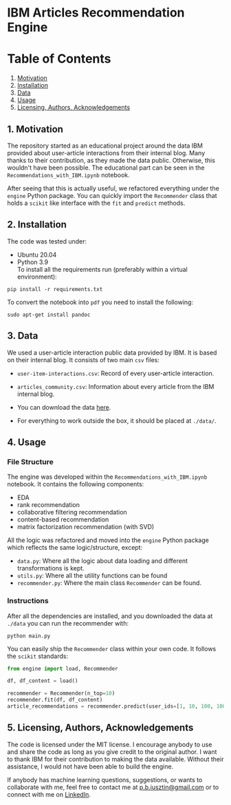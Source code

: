 # IBM Articles Recommendation Engine

# Table of Contents
1. [Motivation](#motivation)
2. [Installation](#installation)
3. [Data](#data)
4. [Usage](#usage)
5. [Licensing, Authors, Acknowledgements](#licensing)

## 1. Motivation <a name="motivation"></a>
The repository started as an educational project around the data IBM provided about user-article interactions 
from their internal blog. Many thanks to their contribution, as they made the data public. Otherwise, this wouldn't have been possible.
The educational part can be seen in the `Recommendations_with_IBM.ipynb` notebook.

After seeing that this is actually useful, we refactored everything under the `engine` Python package. You can quickly
import the `Recommender` class that holds a `scikit` like interface with the `fit` and `predict` methods.

## 2. Installation <a name="installation"></a>
The code was tested under:
* Ubuntu 20.04
* Python 3.9 <br/>
To install all the requirements run (preferably within a virtual environment):
```shell
pip install -r requirements.txt
```
To convert the notebook into `pdf` you need to install the following:
```shell
sudo apt-get install pandoc
```

## 3. Data <a name="data"></a>
We used a user-article interaction public data provided by IBM. It is based on their internal blog.
It consists of two main `csv` files:
* `user-item-interactions.csv`: Record of every user-article interaction.
* `articles_community.csv`: Information about every article from the IBM internal blog.

* You can download the data [here](https://drive.google.com/drive/folders/1XEFmUJoW19MMoL3oDR_CfR6kRc5Kc-ta?usp=sharing).
* For everything to work outside the box, it should be placed at `./data/`.

## 4. Usage <a name="usage"></a>
### File Structure
The engine was developed within the `Recommendations_with_IBM.ipynb` notebook. It contains the following components:
* EDA
* rank recommendation
* collaborative filtering recommendation
* content-based recommendation
* matrix factorization recommendation (with SVD)

All the logic was refactored and moved into the `engine` Python package which reflects the same logic/structure, except:
* `data.py`: Where all the logic about data loading and different transformations is kept.
* `utils.py`: Where all the utility functions can be found
* `recommender.py`: Where the main class `Recommender` can be found.

### Instructions
After all the dependencies are installed, and you downloaded the data at `./data` you can run the recommender with:
```shell
python main.py
```
You can easily ship the `Recommender` class within your own code. It follows the `scikit` standards:
```python
from engine import load, Recommender

df, df_content = load()

recommender = Recommender(n_top=10)
recommender.fit(df, df_content)
article_recommendations = recommender.predict(user_ids=[1, 10, 100, 10000])
```

## 5. Licensing, Authors, Acknowledgements <a name="licensing"></a>
The code is licensed under the MIT license. I encourage anybody to use and share the code as long as you give credit to the original author. 
I want to thank IBM for their contribution to making the data available. Without their assistance, I would not have been able to build the engine.

If anybody has machine learning questions, suggestions, or wants to collaborate with me, feel free to contact me 
at p.b.iusztin@gmail.com or to connect with me on [LinkedIn](https://www.linkedin.com/in/paul-iusztin-7a047814a/).

